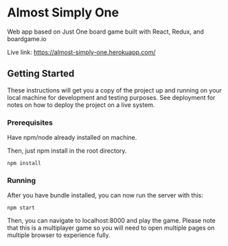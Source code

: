 # Almost Simply One

Web app based on Just One board game built with React, Redux, and boardgame.io

Live link: https://almost-simply-one.herokuapp.com/

## Getting Started

These instructions will get you a copy of the project up and running on your local machine for development and testing purposes. See deployment for notes on how to deploy the project on a live system.

### Prerequisites
Have npm/node already installed on machine. 

Then, just npm install in the root directory.

```
npm install
```


### Running

After you have bundle installed, you can now run the server with this:

```
npm start
```

Then, you can navigate to localhost:8000 and play the game. Please note that this is a multiplayer game so you will need to open multiple pages on multiple browser to experience fully. 
